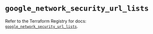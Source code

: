 # `google_network_security_url_lists`

Refer to the Terraform Registry for docs: [`google_network_security_url_lists`](https://registry.terraform.io/providers/hashicorp/google-beta/6.49.2/docs/resources/google_network_security_url_lists).
